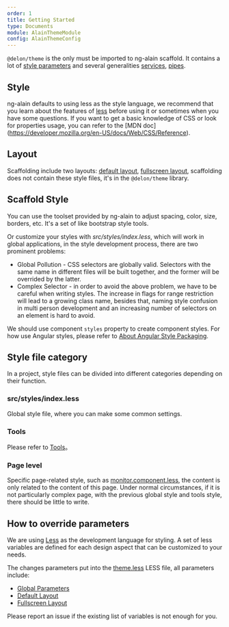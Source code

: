 ```yaml
---
order: 1
title: Getting Started
type: Documents
module: AlainThemeModule
config: AlainThemeConfig
---
```


`@delon/theme` is the only must be imported to ng-alain scaffold. It contains a lot of [style parameters](/theme/global) and several generalities [services](/theme/menu), [pipes](/theme/date).

## Style

ng-alain defaults to using less as the style language, we recommend that you learn about the features of [less](http://lesscss.org/) before using it or sometimes when you have some questions. If you want to get a basic knowledge of CSS or look for properties usage, you can refer to the [MDN doc] (https://developer.mozilla.org/en-US/docs/Web/CSS/Reference).

## Layout

Scaffolding include two layouts: [default layout](/theme/default), [fullscreen layout](/theme/fullscreen), scaffolding does not contain these style files, it's in the `@delon/theme` library.

## Scaffold Style

You can use the toolset provided by ng-alain to adjust spacing, color, size, borders, etc. It's a set of like bootstrap style tools.

Or customize your styles with *src/styles/index.less*, which will work in global applications, in the style development process, there are two prominent problems:

- Global Pollution - CSS selectors are globally valid. Selectors with the same name in different files will be built together, and the former will be overrided by the latter.
- Complex Selector - in order to avoid the above problem, we have to be careful when writing styles. The increase in flags for range restriction will lead to a growing class name, besides that, naming style confusion in multi person development and an increasing number of selectors on an element is hard to avoid.

We should use component `styles` property to create component styles. For how use Angular styles, please refer to [About Angular Style Packaging](https://zhuanlan.zhihu.com/p/31235358).

## Style file category

In a project, style files can be divided into different categories depending on their function.

### src/styles/index.less

Global style file, where you can make some common settings.

### Tools

Please  refer to [Tools](/theme/tools)。

### Page level

Specific page-related style, such as [monitor.component.less](https://github.com/ng-alain/ng-alain/blob/master/src/app/routes/dashboard/monitor/monitor.component.less), the content is only related to the content of this page. Under normal circumstances, if it is not particularly complex page, with the previous global style and tools style, there should be little to write.

## How to override parameters

We are using [Less](http://lesscss.org/) as the development language for styling. A set of less variables are defined for each design aspect that can be customized to your needs.

The changes parameters put into the [theme.less](https://github.com/ng-alain/ng-alain/blob/master/src/styles/theme.less) LESS file, all parameters include:

- [Global Parameters](/theme/global)
- [Default Layout](/theme/default)
- [Fullscreen Layout](/theme/fullscreen)

Please report an issue if the existing list of variables is not enough for you.
